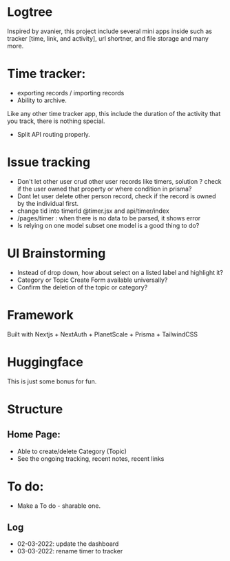 # Logtree

Inspired by avanier, this project include several mini apps inside such as tracker [time, link, and activity], url shortner, and file storage and many more.

# Time tracker: 
- exporting records / importing records
- Ability to archive.


Like any other time tracker app, this include the duration of the activity that you track, there is nothing special.
- Split API routing properly.

# Issue tracking 
- Don't let other user crud other user records like timers, solution ? check if the user owned that property or where condition in prisma?
- Dont let user delete other person record, check if the record is owned by the individual first.
- change tid into timerId @timer.jsx and api/timer/index
- /pages/timer : when there is no data to be parsed, it shows error
- Is relying on one model subset one model is a good thing to do?


# UI Brainstorming
- Instead of drop down, how about select on a listed label and highlight it?
- Category or Topic Create Form available universally?
- Confirm the deletion of the topic or category?

# Framework
Built with Nextjs + NextAuth + PlanetScale + Prisma + TailwindCSS

# Huggingface
This is just some bonus for fun.


# Structure

## Home Page:
- Able to create/delete Category (Topic)
- See the ongoing tracking, recent notes, recent links

# To do:
- Make a To do - sharable one.

## Log
- 02-03-2022: update the dashboard
- 03-03-2022: rename timer to tracker
